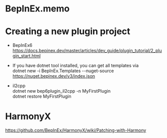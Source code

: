 # BepInEx.memo



# Creating a new plugin project

- BepInEx6  
https://docs.bepinex.dev/master/articles/dev_guide/plugin_tutorial/2_plugin_start.html

- If you have dotnet tool installed, you can get all templates via  
dotnet new -i BepInEx.Templates --nuget-source https://nuget.bepinex.dev/v3/index.json

- il2cpp  
dotnet new bep6plugin_il2cpp -n MyFirstPlugin  
dotnet restore MyFirstPlugin  

# HarmonyX

https://github.com/BepInEx/HarmonyX/wiki/Patching-with-Harmony
